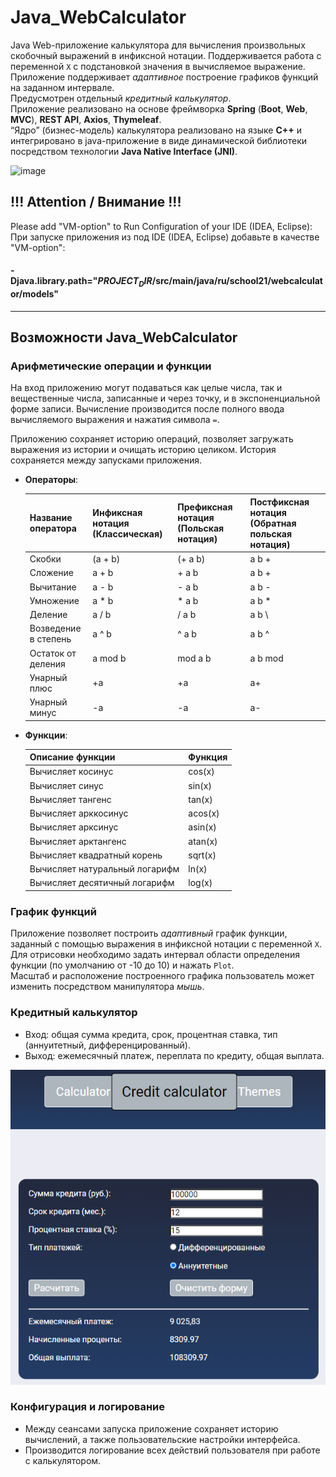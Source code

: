 # Java_WebCalculator

Java Web-приложение калькулятора для вычисления произвольных скобочный выражений в инфиксной нотации. Поддерживается работа с переменной `Х` с подстановкой значения в вычисляемое выражение. Приложение поддерживает *адаптивное* построение графиков функций на заданном интервале.\
Предусмотрен отдельный *кредитный калькулятор*.\
Приложение реализовано на основе фреймворка **Spring** (**Boot**, **Web**, **MVC**), **REST API**, **Axios**, **Thymeleaf**.\
“Ядро” (бизнес-модель) калькулятора реализовано на языке **С++** и интегрировано в java-приложение в виде динамической библиотеки посредством технологии **Java Native Interface (JNI)**.

![image](materials/project-record.gif)


## !!! Attention / Внимание !!!

Please add "VM-option" to Run Configuration of your IDE (IDEA, Eclipse):\
При запуске приложения из под IDE (IDEA, Eclipse) добавьте в качестве "VM-option":

#### -Djava.library.path="$PROJECT_DIR$/src/main/java/ru/school21/webcalculator/models"

***

## Возможности Java_WebCalculator

### Арифметические операции и функции

На вход приложению могут подаваться как целые числа, так и вещественные числа, записанные и через точку, и в экспоненциальной форме записи. Вычисление производится после полного ввода вычисляемого выражения и нажатия символа `=`.

Приложению сохраняет историю операций, позволяет загружать выражения из истории и очищать историю целиком. История сохраняется между запусками приложения.

- **Операторы**:

  | Название оператора | Инфиксная нотация (Классическая) | Префиксная нотация (Польская нотация) |  Постфиксная нотация (Обратная польская нотация) |
    | ------ | ------ | ------ | ------ |
  | Скобки | (a + b) | (+ a b) | a b + |
  | Сложение | a + b | + a b | a b + |
  | Вычитание | a - b | - a b | a b - |
  | Умножение | a * b | * a b | a b * |
  | Деление | a / b | / a b | a b \ |
  | Возведение в степень | a ^ b | ^ a b | a b ^ |
  | Остаток от деления | a mod b | mod a b | a b mod |
  | Унарный плюс | +a | +a | a+ |
  | Унарный минус | -a | -a | a- |

- **Функции**:

  | Описание функции | Функция | 
    | ---------------- | ------- |  
  | Вычисляет косинус | cos(x) |   
  | Вычисляет синус | sin(x) |  
  | Вычисляет тангенс | tan(x) |  
  | Вычисляет арккосинус | acos(x) | 
  | Вычисляет арксинус | asin(x) | 
  | Вычисляет арктангенс | atan(x) |
  | Вычисляет квадратный корень | sqrt(x) |
  | Вычисляет натуральный логарифм | ln(x) | 
  | Вычисляет десятичный логарифм | log(x) |


### График функций

Приложение позволяет построить *адаптивный* график функции, заданный с помощью выражения в инфиксной нотации с переменной `Х`.
Для отрисовки необходимо задать интервал области определения функции (по умолчанию от -10 до 10) и нажать `Plot`.\
Масштаб и расположение построенного графика пользователь может изменить посредством манипулятора *мышь*.

### Кредитный калькулятор

- Вход: общая сумма кредита, срок, процентная ставка, тип (аннуитетный, дифференцированный).
- Выход: ежемесячный платеж, переплата по кредиту, общая выплата.

![image](materials/credit_calc.png)

### Конфигурация и логирование
- Между сеансами запуска приложение сохраняет историю вычислений, а также пользовательские настройки интерфейса.
- Производится логирование всех действий пользователя при работе с калькулятором.
